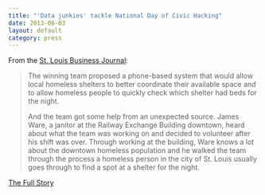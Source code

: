 ```yaml
---
title: "'Data junkies' tackle National Day of Civic Hacking"
date: 2013-06-03
layout: default
category: press
---
```

From the [St. Louis Business Journal](http://www.bizjournals.com/stlouis/):

> The winning team proposed a phone-based system that would allow local
> homeless shelters to better coordinate their available space and to allow
> homeless people to quickly check which shelter had beds for the night.
>
> And the team got some help from an unexpected source. James Ware, a janitor
> at the Railway Exchange Building downtown, heard about what the team was
> working on and decided to volunteer after his shift was over. Through working
> at the building, Ware knows a lot about the downtown homeless population and
> he walked the team through the process a homeless person in the city of St.
> Louis usually goes through to find a spot at a shelter for the night.

[The Full Story](http://www.bizjournals.com/stlouis/blog/BizNext/2013/06/data-junkies-tackle-national-day-of.html?page=all)

